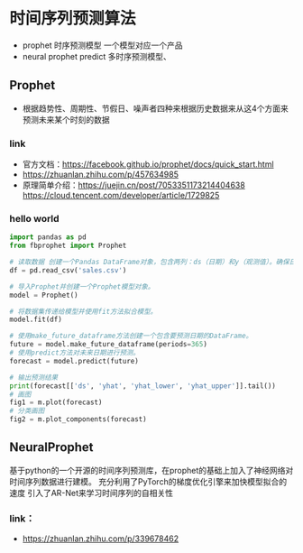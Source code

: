# 时间序列预测算法
- prophet 时序预测模型 一个模型对应一个产品
- neural prophet predict 多时序预测模型、

## Prophet
- 根据趋势性、周期性、节假日、噪声者四种来根据历史数据来从这4个方面来预测未来某个时刻的数据
### link
- 官方文档：https://facebook.github.io/prophet/docs/quick_start.html
- https://zhuanlan.zhihu.com/p/457634985
- 原理简单介绍：https://juejin.cn/post/7053351173214404638
https://cloud.tencent.com/developer/article/1729825

### hello world
```py
import pandas as pd
from fbprophet import Prophet

# 读取数据 创建一个Pandas DataFrame对象，包含两列：ds（日期）和y（观测值）。确保日期列为Pandas的Datetime类型。
df = pd.read_csv('sales.csv')

# 导入Prophet并创建一个Prophet模型对象。
model = Prophet()

# 将数据集传递给模型并使用fit方法拟合模型。
model.fit(df)

# 使用make_future_dataframe方法创建一个包含要预测日期的DataFrame。
future = model.make_future_dataframe(periods=365)
# 使用predict方法对未来日期进行预测。
forecast = model.predict(future)

# 输出预测结果
print(forecast[['ds', 'yhat', 'yhat_lower', 'yhat_upper']].tail())
# 画图
fig1 = m.plot(forecast)
# 分类画图
fig2 = m.plot_components(forecast)
```
## NeuralProphet
基于python的一个开源的时间序列预测库，在prophet的基础上加入了神经网络对时间序列数据进行建模。
充分利用了PyTorch的梯度优化引擎来加快模型拟合的速度
引入了AR-Net来学习时间序列的自相关性

### link：
- https://zhuanlan.zhihu.com/p/339678462
